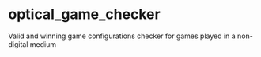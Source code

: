 # optical_game_checker
Valid and winning game configurations checker for games played in a non-digital medium
